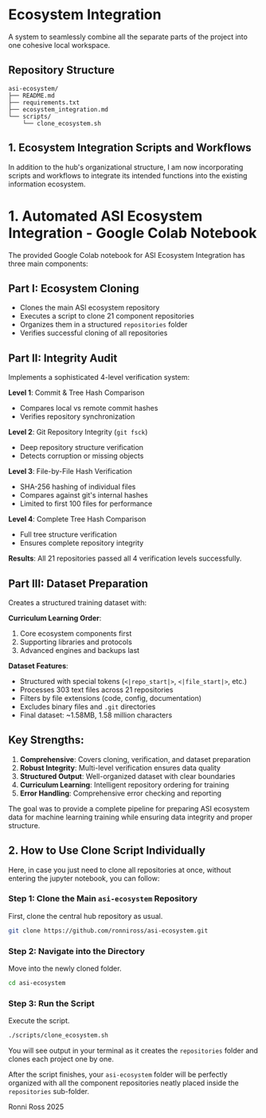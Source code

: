# Ecosystem Integration

A system to seamlessly combine all the separate parts of the project into one cohesive local workspace.

## Repository Structure

```
asi-ecosystem/
├── README.md
├── requirements.txt
├── ecosystem_integration.md
└── scripts/
    └── clone_ecosystem.sh
```

## 1. Ecosystem Integration Scripts and Workflows

In addition to the hub's organizational structure, I am now incorporating scripts and workflows to integrate its intended functions into the existing information ecosystem.

# 1. Automated ASI Ecosystem Integration - Google Colab Notebook

The provided Google Colab notebook for ASI Ecosystem Integration has three main components:

## **Part I: Ecosystem Cloning**
- Clones the main ASI ecosystem repository
- Executes a script to clone 21 component repositories
- Organizes them in a structured `repositories` folder
- Verifies successful cloning of all repositories

## **Part II: Integrity Audit**
Implements a sophisticated 4-level verification system:

**Level 1**: Commit & Tree Hash Comparison
- Compares local vs remote commit hashes
- Verifies repository synchronization

**Level 2**: Git Repository Integrity (`git fsck`)
- Deep repository structure verification
- Detects corruption or missing objects

**Level 3**: File-by-File Hash Verification
- SHA-256 hashing of individual files
- Compares against git's internal hashes
- Limited to first 100 files for performance

**Level 4**: Complete Tree Hash Comparison
- Full tree structure verification
- Ensures complete repository integrity

**Results**: All 21 repositories passed all 4 verification levels successfully.

## **Part III: Dataset Preparation**
Creates a structured training dataset with:

**Curriculum Learning Order**:
1. Core ecosystem components first
2. Supporting libraries and protocols
3. Advanced engines and backups last

**Dataset Features**:
- Structured with special tokens (`<|repo_start|>`, `<|file_start|>`, etc.)
- Processes 303 text files across 21 repositories
- Filters by file extensions (code, config, documentation)
- Excludes binary files and `.git` directories
- Final dataset: ~1.58MB, 1.58 million characters

## **Key Strengths**:
1. **Comprehensive**: Covers cloning, verification, and dataset preparation
2. **Robust Integrity**: Multi-level verification ensures data quality
3. **Structured Output**: Well-organized dataset with clear boundaries
4. **Curriculum Learning**: Intelligent repository ordering for training
5. **Error Handling**: Comprehensive error checking and reporting

The goal was to provide a complete pipeline for preparing ASI ecosystem data for machine learning training while ensuring data integrity and proper structure.

## 2. How to Use Clone Script Individually

Here, in case you just need to clone all repositories at once, without entering the jupyter notebook, you can follow:

### Step 1: Clone the Main `asi-ecosystem` Repository

First, clone the central hub repository as usual.

```bash
git clone https://github.com/ronniross/asi-ecosystem.git
```

### Step 2: Navigate into the Directory

Move into the newly cloned folder.

```bash
cd asi-ecosystem
```

### Step 3: Run the Script

Execute the script.

```bash
./scripts/clone_ecosystem.sh
```

You will see output in your terminal as it creates the `repositories` folder and clones each project one by one.

After the script finishes, your `asi-ecosystem` folder will be perfectly organized with all the component repositories neatly placed inside the `repositories` sub-folder.


Ronni Ross
2025
